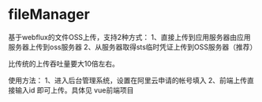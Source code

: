 # fileManager
基于webflux的文件OSS上传，支持2种方式：
1、直接上传到应用服务器由应用服务器上传到oss服务器
2、从服务器取得sts临时凭证上传到OSS服务器（推荐）

比传统的上传吞吐量要大10倍左右。

使用方法：
1、进入后台管理系统，设置在阿里云申请的帐号填入
2、前端上传直接输入id 即可上传。具体见 vue前端项目
